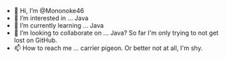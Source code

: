 - 👋 Hi, I’m @Mononoke46
- 👀 I’m interested in ... Java
- 🌱 I’m currently learning ... Java
- 💞️ I’m looking to collaborate on ... Java? So far I'm only trying to not get lost on GitHub.
- 📫 How to reach me ... carrier pigeon. Or better not at all, I'm shy. 

<!---
Mononoke46/Mononoke46 is a ✨ special ✨ repository because its `README.md` (this file) appears on your GitHub profile.
You can click the Preview link to take a look at your changes.
--->
